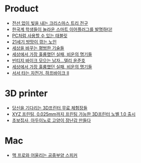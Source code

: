 Product
=======
* [전선 없이 빛을 내는 크리스마스 트리 전구](http://www.earlyadopter.co.kr/9430)
* [한국계 학생들이 놀라운 스마트 이어플러그를 발명하다!](http://www.huffingtonpost.kr/2014/12/05/story_n_6273824.html)
* [PC처럼 사용할 수 있는 태블릿](http://www.earlyadopter.co.kr/13889)
* [21세기 방망이 깎는 노인](http://storyball.daum.net/story/319)
* [세상을 바꾸는 평범한 기술들](http://www.huffingtonpost.kr/nopil-kwak/story_b_6974722.html)
* [세상에서 가장 훌륭했던 실패, 비운의 명기들](http://www.huffingtonpost.kr/2015/04/03/story_n_6998326.html)
* [빈티지 바이크 모으는 남자...델리 윤준호](http://www.huffingtonpost.kr/2015/04/02/story_n_6990096.html)
* [세상에서 가장 훌륭했던 실패, 비운의 명기들](http://www.huffingtonpost.kr/2015/04/03/story_n_6998326.html?ncid=fcbklnkkrhpmg00000001)
* [서서 타는 자전거, 하프바이크 II](http://www.earlyadopter.co.kr/14278)

# 3D printer
* [당신을 기다리는 3D프린터 무료 체험장들](http://www.bloter.net/archives/224526)
* [XYZ 프린팅, 0.025mm까지 프린팅 가능한 3D프린터 노벨 1.0 출시](http://www.earlyadopter.co.kr/14222)
* [초보집사, 아두이노로 고양이 장난감 만들다](http://www.bloter.net/archives/225070)

# Mac
* [맥 프로와 어울리는 공중부양 스피커](http://www.earlyadopter.co.kr/9458)
